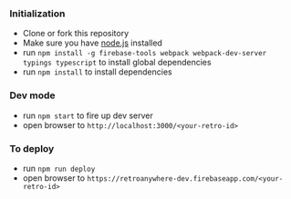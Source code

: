 ### Initialization
- Clone or fork this repository
- Make sure you have [node.js](https://nodejs.org/) installed
- run `npm install -g firebase-tools webpack webpack-dev-server typings typescript` to install global dependencies
- run `npm install` to install dependencies

### Dev mode
- run `npm start` to fire up dev server
- open browser to `http://localhost:3000/<your-retro-id>`

### To deploy
- run `npm run deploy`
- open browser to `https://retroanywhere-dev.firebaseapp.com/<your-retro-id>`